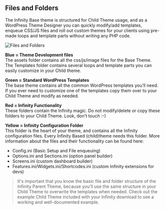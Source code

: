 ## Files and Folders

The Infinity Base theme is structured for Child Theme usage, and as a
WordPress Theme Designer you can quickly modify/add templates, enqueue CSS/JS
files and roll out custom themes for your clients using pre-made loops and
template parts without writing any PHP code. 

![Files and Folders](infinity://admin:image/docs/folder_structure.png)

**Blue = Theme Development files**  
The assets folder contains all the css/js/image files for the Base Theme. The Templates
folder contains several loops and template parts you can easily customize in your Child theme.

**Green = Standard WordPress Templates**  
The base theme contains all the common WordPress templates you'll need. If you ever need
to customize one of the templates copy them over to your Child Theme and modify as needed.  

**Red = Infinity Functionality**   
These folders contain the Infinity magic. Do not modify/delete or copy these folders to
your Child Theme. Look, don't touch :-)  

**Yellow = Infinity Configuration Folder**  
This folder is the heart of your theme, and contains all the Infinity configuration files.
Every Infinity Based (child)theme needs this folder. More information about the files and
their functionality can be found here:  

- Config.ini (Basic Setup and File enqueuing)  
- Options.ini and Sections.ini (option panel builder)  
- Screens.ini (custom dashboard builder)  
- Features.ini/Widgets.ini/Shortcodes.ini (custom Infinity extensions for devs)  

> It's important that you know the basic file and folder structure of the Infinity
Parent Theme, because you'll use the same structure in your Child Theme to overwrite
the templates when needed. Check out the example Child Theme included with your Infinity
download to see a working and well-documented example. 